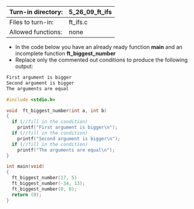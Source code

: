 Turn-in directory: | 5_26_09_ft_ifs |
-------------|-------------|
Files to turn-in: | ft_ifs.c |
Allowed functions: | none
* In the code below you have an already ready function **main** and an incomplete function **ft_biggest_number**
* Replace only the commented out conditions to produce the following output:

<endl>
  
  ```Bash
  First argument is bigger
  Second argument is bigger
  The arguments are equal
  ```

<endl>
  
  ```C
  #include <stdio.h>
  
  void  ft_biggest_number(int a, int b)
  {
    if (//fill in the condition)
      printf("First argument is bigger\n");
    if (//fill in the condition)
      printf("Second argument is bigger\n");
    if (//fill in the condition)
      printf("The arguments are equal\n");
  }
  
  int main(void)
  {
    ft_biggest_number(17, 5)
    ft_biggest_number(-34, 13);
    ft_biggest_number(0, 0);
    return (0);
  }
  ```

